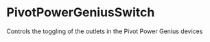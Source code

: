 PivotPowerGeniusSwitch
======================

Controls the toggling of the outlets in the Pivot Power Genius devices
